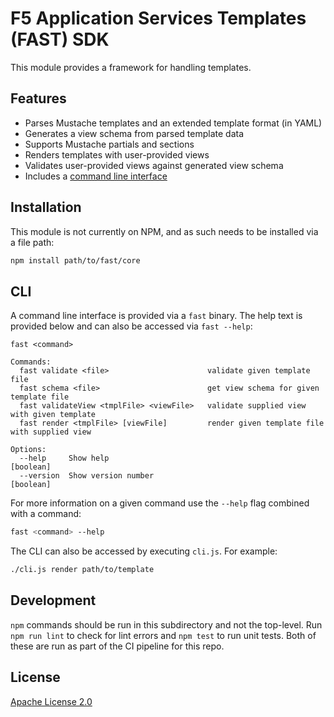 # F5 Application Services Templates (FAST) SDK

This module provides a framework for handling templates.

## Features

* Parses Mustache templates and an extended template format (in YAML)
* Generates a view schema from parsed template data
* Supports Mustache partials and sections
* Renders templates with user-provided views
* Validates user-provided views against generated view schema
* Includes a [command line interface](#cli)

## Installation

This module is not currently on NPM, and as such needs to be installed via a file path:

```bash
npm install path/to/fast/core
```

## CLI

A command line interface is provided via a `fast` binary.
The help text is provided below and can also be accessed via `fast --help`:


```
fast <command>

Commands:
  fast validate <file>                      validate given template file
  fast schema <file>                        get view schema for given template file
  fast validateView <tmplFile> <viewFile>   validate supplied view with given template
  fast render <tmplFile> [viewFile]         render given template file with supplied view

Options:
  --help     Show help                                                              [boolean]
  --version  Show version number                                                    [boolean]
```

For more information on a given command use the `--help` flag combined with a command:

```bash
fast <command> --help
```

The CLI can also be accessed by executing `cli.js`.
For example:

```bash
./cli.js render path/to/template
```

## Development

`npm` commands should be run in this subdirectory and not the top-level.
Run `npm run lint` to check for lint errors and `npm test` to run unit tests.
Both of these are run as part of the CI pipeline for this repo.

## License

[Apache License 2.0](https://choosealicense.com/licenses/apache-2.0/)
